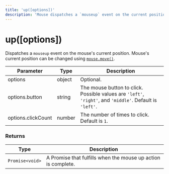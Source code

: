 ```yaml
---
title: 'up([options])'
description: 'Mouse dispatches a `mouseup` event on the current position of the mouse.'
---
```


# up([options])

Dispatches a `mouseup` event on the mouse's current position. Mouse's current position can be changed using [`mouse.move()`](https://grafana.com/docs/k6/<K6_VERSION>/javascript-api/k6-browser/mouse/move).

| Parameter          | Type   | Description                                                                                              |
| ------------------ | ------ | -------------------------------------------------------------------------------------------------------- |
| options            | object | Optional.                                                                                                |
| options.button     | string | The mouse button to click. Possible values are `'left'`, `'right'`, and `'middle'`. Default is `'left'`. |
| options.clickCount | number | The number of times to click. Default is `1`.                                                            |

### Returns

| Type            | Description                                                   |
| --------------- | ------------------------------------------------------------- |
| `Promise<void>` | A Promise that fulfills when the mouse up action is complete. |
